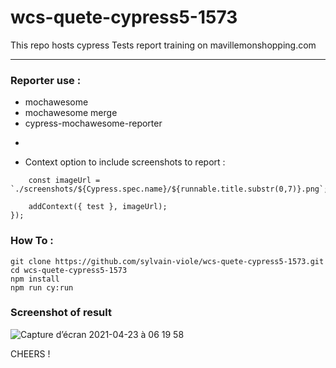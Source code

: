 # wcs-quete-cypress5-1573
This repo hosts cypress Tests report training on mavillemonshopping.com

---

### Reporter use :
- mochawesome
- mochawesome merge
- cypress-mochawesome-reporter

+

- Context option to include screenshots to report :
```Cypress.on("test:after:run", (test, runnable) => {
    const imageUrl = `./screenshots/${Cypress.spec.name}/${runnable.title.substr(0,7)}.png`;

    addContext({ test }, imageUrl);
});
```

### How To :

```
git clone https://github.com/sylvain-viole/wcs-quete-cypress5-1573.git
cd wcs-quete-cypress5-1573
npm install
npm run cy:run
```

### Screenshot of result
![Capture d’écran 2021-04-23 à 06 19 58](https://user-images.githubusercontent.com/71819292/115818148-73834180-a3fc-11eb-9fc7-3066219482af.png)


CHEERS !




